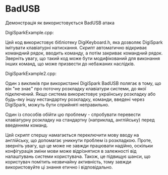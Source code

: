 # BadUSB
Демонстрація як використовується BadUSB атака 

DigiSparkExample.cpp: 

Цей код використовує бібліотеку DigiKeyboard.h, яка дозволяє DigiSpark імітувати клавіатурні натискання. Скрипт автоматично відкриває командний рядок, вводить команду, а потім закриває командний рядок. Зверніть увагу, що такий код може бути модифікований для виконання інших команд, що може призвести до небажаних наслідків.

DigiSparkExample2.cpp: 

Один з викликів при використанні DigiSpark BadUSB полягає в тому, що він "не знає" про поточну розкладку клавіатури системи, до якої підключений. Якщо система використовує українську розкладку або будь-яку іншу нестандартну розкладку, команди, введені через DigiSpark, можуть бути сприйняті неправильно.

Один із способів обійти цю проблему - спробувати перевести клавіатурну розкладку на стандартну (наприклад, англійську) перед введенням команд. 

Цей скрипт спершу намагається переключити мову вводу на англійську, що допомагає уникнути проблем із розкладкою. Проте, зверніть увагу, що це може не завжди працювати надійно, оскільки конфігурація зміни мови може відрізнятися в залежності від налаштувань системи користувача. Також, це підвищує шанси, що користувач помітить незвичайну активність, тому завжди використовуйте ці знання етично і відповідально.